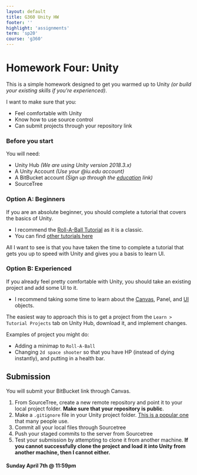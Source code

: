 ```yaml
---
layout: default
title: G360 Unity HW
footer: ''
highlight: 'assignments'
term: 'sp20'
course: 'g360'
---
```

# Homework Four: Unity
This is a simple homework designed to get you warmed up to Unity _(or build your existing skills if you're experienced)_.

I want to make sure that you:

 * Feel comfortable with Unity
 * Know how to use source control
 * Can submit projects through your repository link

### Before you start
You will need:

 * Unity Hub _(We are using Unity version 2018.3.x)_
 * A Unity Account _(Use your @iu.edu account)_
 * A BitBucket account _(Sign up through the [education](https://bitbucket.org/product/education) link)_
 * SourceTree

### Option A: Beginners
If you are an absolute beginner, you should complete a tutorial that covers the basics of Unity.

 * I recommend the [Roll-A-Ball Tutorial](https://unity3d.com/learn/tutorials/s/roll-ball-tutorial) as it is a classic.
 * You can find [other tutorials here](https://unity3d.com/learn/beginner-tutorials)

All I want to see is that you have taken the time to complete a tutorial that gets you up to speed with Unity and gives you a basis to learn UI.

### Option B: Experienced
If you already feel pretty comfortable with Unity, you should take an existing project and add some UI to it.

 * I recommend taking some time to learn about the [Canvas](https://docs.unity3d.com/Manual/UICanvas.html), Panel, and [UI](https://docs.unity3d.com/Manual/UISystem.html) objects.

The easiest way to approach this is to get a project from the `Learn > Tutorial Projects` tab on Unity Hub, download it, and implement changes.

Examples of project you might do:
 * Adding a minimap to `Roll-A-Ball`
 * Changing `2d space shooter` so that you have HP (instead of dying instantly), and putting in a health bar.

## Submission
You will submit your BitBucket link through Canvas.

1. From SourceTree, create a new remote repository and point it to your local project folder. __Make sure that your repository is public__.
2. Make a `.gitignore` file in your Unity project folder. [This is a popular one](https://github.com/github/gitignore/blob/master/Unity.gitignore) that many people use.
3. Commit all your local files through Sourcetree
4. Push your staged commits to the server from Sourcetree
5. Test your submission by attempting to clone it from another machine. __If you cannot successfully clone the project and load it into Unity from another machine, then I cannot either.__


#### **Sunday April 7th @ 11:59pm**